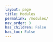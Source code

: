 ```yaml
---
layout: page
title: Modules
permalink: /modules/
nav_order: 3
has_children: False
has_toc: False
---
```

